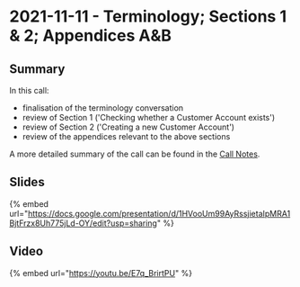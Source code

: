 # 2021-11-11 - Terminology; Sections 1 & 2; Appendices A\&B

## Summary

In this call:

* finalisation of the terminology conversation
* review of Section 1 ('Checking whether a Customer Account exists')
* review of Section 2 ('Creating a new Customer Account')
* review of the appendices relevant to the above sections

A more detailed summary of the call can be found in the [Call Notes](https://docs.google.com/document/d/1m0lTOl1QpPX9lXSUauY54QgmiK5-uDZrdagWIe-KfAw/edit?usp=sharing).

## Slides

{% embed url="https://docs.google.com/presentation/d/1HVooUm99AyRssjietaIpMRA1BjtFrzx8Uh775jLd-OY/edit?usp=sharing" %}

## Video

{% embed url="https://youtu.be/E7q_BrirtPU" %}
